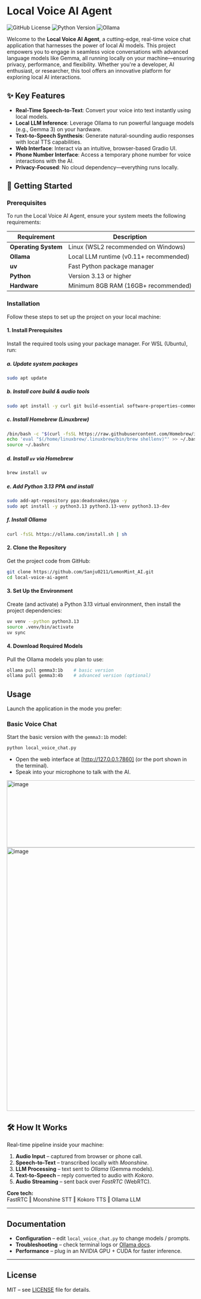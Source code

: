 # Local Voice AI Agent

![GitHub License](https://img.shields.io/github/license/jesuscopado/local-voice-ai-agent) ![Python Version](https://img.shields.io/badge/Python-3.13+-blue) ![Ollama](https://img.shields.io/badge/Ollama-Supported-green)

Welcome to the **Local Voice AI Agent**, a cutting-edge, real-time voice chat application that harnesses the power of local AI models. This project empowers you to engage in seamless voice conversations with advanced language models like Gemma, all running locally on your machine—ensuring privacy, performance, and flexibility. Whether you're a developer, AI enthusiast, or researcher, this tool offers an innovative platform for exploring local AI interactions.

## ✨ Key Features

- **Real-Time Speech-to-Text**: Convert your voice into text instantly using local models.
- **Local LLM Inference**: Leverage Ollama to run powerful language models (e.g., Gemma 3) on your hardware.
- **Text-to-Speech Synthesis**: Generate natural-sounding audio responses with local TTS capabilities.
- **Web Interface**: Interact via an intuitive, browser-based Gradio UI.
- **Phone Number Interface**: Access a temporary phone number for voice interactions with the AI.
- **Privacy-Focused**: No cloud dependency—everything runs locally.

## 🚀 Getting Started

### Prerequisites

To run the Local Voice AI Agent, ensure your system meets the following requirements:

| **Requirement**       | **Description**                          |
|-----------------------|------------------------------------------|
| **Operating System**  | Linux (WSL2 recommended on Windows)      |
| **Ollama**            | Local LLM runtime (v0.11+ recommended)   |
| **uv**                | Fast Python package manager              |
| **Python**            | Version 3.13 or higher                   |
| **Hardware**          | Minimum 8GB RAM (16GB+ recommended)      |

### Installation

Follow these steps to set up the project on your local machine:

#### 1. Install Prerequisites
Install the required tools using your package manager. For WSL (Ubuntu), run:

##### a. Update system packages
```bash
sudo apt update
```

##### b. Install core build & audio tools
```bash
sudo apt install -y curl git build-essential software-properties-common libsndfile1 ffmpeg
```

##### c. Install Homebrew (Linuxbrew)
```bash
/bin/bash -c "$(curl -fsSL https://raw.githubusercontent.com/Homebrew/install/HEAD/install.sh)"
echo 'eval "$(/home/linuxbrew/.linuxbrew/bin/brew shellenv)"' >> ~/.bashrc
source ~/.bashrc
```

##### d. Install `uv` via Homebrew
```bash
brew install uv
```

##### e. Add Python 3.13 PPA and install
```bash
sudo add-apt-repository ppa:deadsnakes/ppa -y
sudo apt install -y python3.13 python3.13-venv python3.13-dev
```

##### f. Install Ollama
```bash
curl -fsSL https://ollama.com/install.sh | sh
```


#### 2. Clone the Repository
Get the project code from GitHub:

```bash
git clone https://github.com/Sanju0211/LemonMint_AI.git
cd local-voice-ai-agent
```

#### 3. Set Up the Environment

Create (and activate) a Python 3.13 virtual environment, then install the project dependencies:

```bash
uv venv --python python3.13
source .venv/bin/activate
uv sync
```

#### 4. Download Required Models

Pull the Ollama models you plan to use:

```bash
ollama pull gemma3:1b    # basic version
ollama pull gemma3:4b    # advanced version (optional)
```

## Usage

Launch the application in the mode you prefer:

### Basic Voice Chat
Start the basic version with the `gemma3:1b` model:

```bash
python local_voice_chat.py
```

- Open the web interface at [http://127.0.0.1:7860] (or the port shown in the terminal).  
- Speak into your microphone to talk with the AI.

<img width="979" height="180" alt="image" src="https://github.com/user-attachments/assets/4ed15887-b55c-441d-a32e-9798f854f85d" />

<img width="1352" height="707" alt="image" src="https://github.com/user-attachments/assets/34d86e99-b0df-4bce-b24e-358a4447b315" />


## 🛠 How It Works

Real-time pipeline inside your machine:

1. **Audio Input** – captured from browser or phone call.  
2. **Speech-to-Text** – transcribed locally with *Moonshine*.  
3. **LLM Processing** – text sent to *Ollama* (Gemma models).  
4. **Text-to-Speech** – reply converted to audio with *Kokoro*.  
5. **Audio Streaming** – sent back over *FastRTC* (WebRTC).

**Core tech:**  
FastRTC ‖ Moonshine STT ‖ Kokoro TTS ‖ Ollama LLM

---

## Documentation

- **Configuration** – edit `local_voice_chat.py` to change models / prompts.  
- **Troubleshooting** – check terminal logs or [Ollama docs](https://ollama.ai/docs).  
- **Performance** – plug in an NVIDIA GPU + CUDA for faster inference.

---

## License

MIT – see [LICENSE](LICENSE) file for details.

